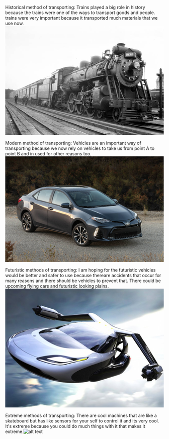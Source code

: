 Historical method of transporting: Trains played a big role in history because the trains were one of the ways to transport
goods and people. trains were very important because it transported much materials that we use now.![alt text](train.jpg "train")

Modern method of transporting: Vehicles are an important way of transporting because we now rely on vehicles to take us from 
point A to point B and in used for other reasons too.![alt text](car.jpg "modern car")

Futuristic methods of transporting: I am hoping for the futuristic vehicles would be better and safer to use because thereare accidents that
occur for many reasons and there should be vehicles to prevent that. There could be upcoming flying cars and futuristic looking
plains.![alt text](futuristicvehicle.jpg "future")

Extreme methods of transporting: There are cool machines that are like a skateboard but has like sensors for your self to control
it and its very cool. It's extreme because you could do much things with it that makes it extreme.![alt text](extreme.jpg "extreme")
